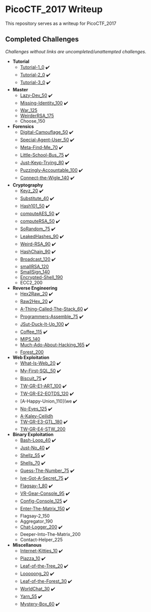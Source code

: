 # PicoCTF_2017 Writeup
This repository serves as a writeup for PicoCTF_2017

## Completed Challenges
_Challenges without links are uncompleted/unattempted challenges._

* **Tutorial**
    - [Tutorial-1_0](tutorial/tutorial_1) :heavy_check_mark:
    - [Tutorial-2_0](tutorial/tutorial_2) :heavy_check_mark:
    - [Tutorial-3_0](tutorial/tutorial_3) :heavy_check_mark:
* **Master**
    - [Lazy-Dev_50](master/lazy-dev) :heavy_check_mark:
    - [Missing-Identity_100](master/missing-identity) :heavy_check_mark:
    - [War_125](master/war)
    - [WeirderRSA_175](master/weirderRSA)
    - Choose_150
* **Forensics**
    - [Digital-Camouflage_50](forensics/digital-camouflage) :heavy_check_mark:
    - [Special-Agent-User_50](forensics/special-agent-user) :heavy_check_mark:
    - [Meta-Find-Me_70](forensics/meta-find-me) :heavy_check_mark:
    - [Little-School-Bus_75](forensics/little-school-bus) :heavy_check_mark:
    - [Just-Keyp-Trying_80](forensics/just-keyp-trying) :heavy_check_mark:
    - [Puzzingly-Accountable_100](forensics/puzzingly-accountable) :heavy_check_mark:
    - [Connect-the-Wigle_140](forensics/connect-the-wigle) :heavy_check_mark:
* **Cryptography**
    - [Keyz_20](cryptography/keyz) :heavy_check_mark:
    - [Substitute_40](cryptography/substitute) :heavy_check_mark:
    - [Hash101_50](cryptography/hash101) :heavy_check_mark:
    - [computeAES_50](cryptography/computeaes) :heavy_check_mark:
    - [computeRSA_50](cryptography/computersa) :heavy_check_mark:
    - [SoRandom_75](cryptography/sorandom) :heavy_check_mark:
    - [LeakedHashes_90](cryptography/leakedhashes) :heavy_check_mark:
    - [Weird-RSA_90](cryptography/weird-rsa) :heavy_check_mark:
    - [HashChain_90](cryptography/hashchain) :heavy_check_mark:
    - [Broadcast_120](cryptography/broadcast) :heavy_check_mark:
    - [smallRSA_120](cryptography/smallrsa) 
    - [SmallSign_140](cryptography/smallsign)
    - [Encrypted-Shell_190](cryptography/encrypted-shell)
    - ECC2_200
* **Reverse Engineering**
    - [Hex2Raw_20](reverse/hex2raw) :heavy_check_mark:
    - [Raw2Hex_20](reverse/raw2hex) :heavy_check_mark:
    - [A-Thing-Called-The-Stack_60](reverse/a-thing-called-the-stack) :heavy_check_mark:
    - [Programmers-Assemble_75](reverse/programmers-assemble) :heavy_check_mark:
    - [JSut-Duck-It-Up_100](reverse/jsut-duck-it-up) :heavy_check_mark:
    - [Coffee_115](reverse/coffee) :heavy_check_mark:
    - [MIPS_140](reverse/mips)
    - [Much-Ado-About-Hacking_165](reverse/much-ado-about-hacking) :heavy_check_mark:
    - [Forest_200](reverse/forest)
* **Web Exploitation**
    - [What-Is-Web_20](web/what-is-web) :heavy_check_mark:
    - [My-First-SQL_50](web/my-first-sql) :heavy_check_mark:
    - [Biscuit_75](web/biscuit) :heavy_check_mark:
    - [TW-GR-E1-ART_100](web/tw-gr-e1-art) :heavy_check_mark:
    - [TW-GR-E2-EOTDS_120](web/tw-gr-e2-eotds) :heavy_check_mark:
    - [A-Happy-Union_110](we :heavy_check_mark:
    - [No-Eyes_125](web/no-eyes) :heavy_check_mark:
    - [A-Kaley-Ceilidh](web/a-kaley-ceilidh)
    - [TW-GR-E3-GTL_180](web/tw-gr-e3-gtl) :heavy_check_mark:
    - [TW-GR-E4-STW_200](web/tw-gr-e4-stw)
* **Binary Exploitation**
    - [Bash-Loop_40](binary/bash-loop) :heavy_check_mark:
    - [Just-No_40](binary/just-no) :heavy_check_mark:
    - [Shellz_55](binary/shellz) :heavy_check_mark:
    - [Shells_70](binary/shells) :heavy_check_mark:
    - [Guess-The-Number_75](binary/guess-the-number) :heavy_check_mark:
    - [Ive-Got-A-Secret_75](binary/ive-got-a-secret) :heavy_check_mark:
    - [Flagsay-1_80](binary/flagsay-1) :heavy_check_mark:
    - [VR-Gear-Console_95](binary/vr-gear-console) :heavy_check_mark:
    - [Config-Console_125](binary/config-console) :heavy_check_mark:
    - [Enter-The-Matrix_150](binary/enter-the-matrix) :heavy_check_mark:
    - Flagsay-2_150
    - Aggregator_190
    - [Chat-Logger_200](binary/chat-logger) :heavy_check_mark:
    - Deeper-Into-The-Matrix_200
    - Contact-Helper_225
* **Miscellanous**
    - [Internet-Kitties_10](miscellanous/internet-kitties) :heavy_check_mark:
    - [Piazza_10](miscellanous/piazza) :heavy_check_mark:
    - [Leaf-of-the-Tree_20](miscellanous/leaf-of-the-tree) :heavy_check_mark:
    - [Looooong_20](miscellanous/looooong) :heavy_check_mark:
    - [Leaf-of-the-Forest_30](miscellanous/leaf-of-the-forest) :heavy_check_mark:
    - [WorldChat_30](miscellanous/worldchat) :heavy_check_mark:
    - [Yarn_55](miscellanous/yarn) :heavy_check_mark:
    - [Mystery-Box_60](miscellanous/mystery-box) :heavy_check_mark:
<!--stackedit_data:
eyJoaXN0b3J5IjpbLTQ2NTkzMDg2NCwtMTI3MjU2MTM2NCwtMj
EzODM1MjU4MiwtMTU4NDA0OTAxNSw1NTgwMTI2MTVdfQ==
-->